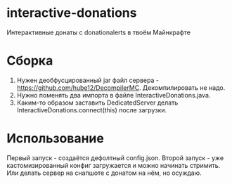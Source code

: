 # interactive-donations
Интерактивные донаты с donationalerts в твоём Майнкрафте

# Сборка
1. Нужен деобфусцированный jar файл сервера - https://github.com/hube12/DecompilerMC. Декомпилировать не надо.
2. Нужно поменять два импорта в файле InteractiveDonations.java.
3. Каким-то образом заставить DedicatedServer делать InteractiveDonations.connect(this) после загрузки.

# Использование
Первый запуск - создаётся дефолтный config.json.
Второй запуск - уже кастомизированный конфиг загружается и можно начинать стримить. Или делать сервер на снапшоте с донатом на нём, но осуждаю.
